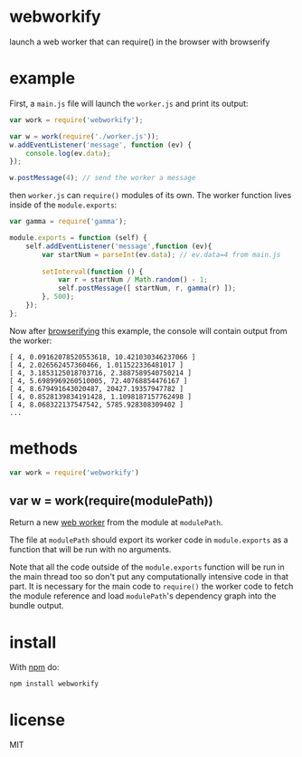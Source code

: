 # webworkify

launch a web worker that can require() in the browser with browserify

# example

First, a `main.js` file will launch the `worker.js` and print its output:

``` js
var work = require('webworkify');

var w = work(require('./worker.js'));
w.addEventListener('message', function (ev) {
    console.log(ev.data);
});

w.postMessage(4); // send the worker a message
```

then `worker.js` can `require()` modules of its own. The worker function lives
inside of the `module.exports`:

``` js
var gamma = require('gamma');

module.exports = function (self) {
    self.addEventListener('message',function (ev){
        var startNum = parseInt(ev.data); // ev.data=4 from main.js
        
        setInterval(function () {
            var r = startNum / Math.random() - 1;
            self.postMessage([ startNum, r, gamma(r) ]);
        }, 500);
    });
};
```

Now after [browserifying](http://browserify.org) this example, the console will
contain output from the worker:

```
[ 4, 0.09162078520553618, 10.421030346237066 ]
[ 4, 2.026562457360466, 1.011522336481017 ]
[ 4, 3.1853125018703716, 2.3887589540750214 ]
[ 4, 5.6989969260510005, 72.40768854476167 ]
[ 4, 8.679491643020487, 20427.19357947782 ]
[ 4, 0.8528139834191428, 1.1098187157762498 ]
[ 4, 8.068322137547542, 5785.928308309402 ]
...
```

# methods

``` js
var work = require('webworkify')
```

## var w = work(require(modulePath))

Return a new
[web worker](https://developer.mozilla.org/en-US/docs/Web/API/Worker)
from the module at `modulePath`.

The file at `modulePath` should export its worker code in `module.exports` as a
function that will be run with no arguments.

Note that all the code outside of the `module.exports` function will be run in
the main thread too so don't put any computationally intensive code in that
part. It is necessary for the main code to `require()` the worker code to fetch
the module reference and load `modulePath`'s dependency graph into the bundle
output.

# install

With [npm](https://npmjs.org) do:

```
npm install webworkify
```

# license

MIT
